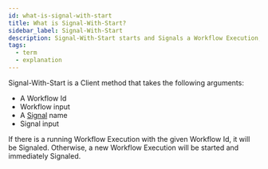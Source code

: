 ```yaml
---
id: what-is-signal-with-start
title: What is Signal-With-Start?
sidebar_label: Signal-With-Start
description: Signal-With-Start starts and Signals a Workflow Execution, or just Signals it if it already exists.
tags:
  - term
  - explanation
---
```


Signal-With-Start is a Client method that takes the following arguments:

- A Workflow Id
- Workflow input
- A [Signal](/concepts/what-is-a-signal) name
- Signal input

If there is a running Workflow Execution with the given Workflow Id, it will be Signaled.
Otherwise, a new Workflow Execution will be started and immediately Signaled.
